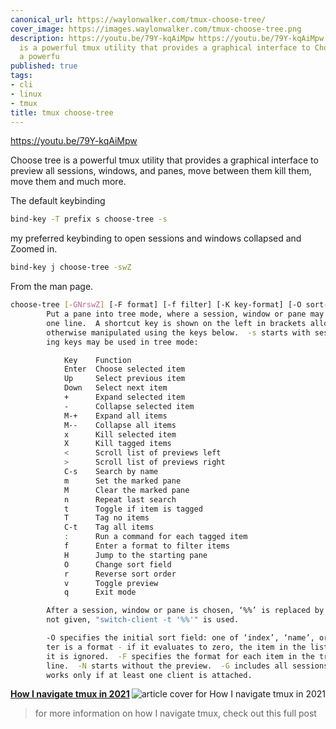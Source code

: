 ```yaml
---
canonical_url: https://waylonwalker.com/tmux-choose-tree/
cover_image: https://images.waylonwalker.com/tmux-choose-tree.png
description: https://youtu.be/79Y-kqAiMpw https://youtu.be/79Y-kqAiMpw Choose tree
  is a powerful tmux utility that provides a graphical interface to Choose tree is
  a powerfu
published: true
tags:
- cli
- linux
- tmux
title: tmux choose-tree
---
```


https://youtu.be/79Y-kqAiMpw

Choose tree is a powerful tmux utility that provides a graphical interface to preview all sessions, windows, and panes, move between them kill them, move them and much more.


The default keybinding

``` bash
bind-key -T prefix s choose-tree -s
```

my preferred keybinding to open sessions and windows collapsed and Zoomed in.

```bash
bind-key j choose-tree -swZ
```

From the man page.

``` bash
choose-tree [-GNrswZ] [-F format] [-f filter] [-K key-format] [-O sort-order] [-t target-pane] [template]
        Put a pane into tree mode, where a session, window or pane may be chosen interactively from a tree.  Each session, window or pane is shown on
        one line.  A shortcut key is shown on the left in brackets allowing for immediate choice, or the tree may be navigated and an item chosen or
        otherwise manipulated using the keys below.  -s starts with sessions collapsed and -w with windows collapsed.  -Z zooms the pane.  The follow‐
        ing keys may be used in tree mode:

            Key    Function
            Enter  Choose selected item
            Up     Select previous item
            Down   Select next item
            +      Expand selected item
            -      Collapse selected item
            M-+    Expand all items
            M--    Collapse all items
            x      Kill selected item
            X      Kill tagged items
            <      Scroll list of previews left
            >      Scroll list of previews right
            C-s    Search by name
            m      Set the marked pane
            M      Clear the marked pane
            n      Repeat last search
            t      Toggle if item is tagged
            T      Tag no items
            C-t    Tag all items
            :      Run a command for each tagged item
            f      Enter a format to filter items
            H      Jump to the starting pane
            O      Change sort field
            r      Reverse sort order
            v      Toggle preview
            q      Exit mode

        After a session, window or pane is chosen, ‘%%’ is replaced by the target in template and the result executed as a command.  If template is
        not given, "switch-client -t '%%'" is used.

        -O specifies the initial sort field: one of ‘index’, ‘name’, or ‘time’.  -r reverses the sort order.  -f specifies an initial filter: the fil‐
        ter is a format - if it evaluates to zero, the item in the list is not shown, otherwise it is shown.  If a filter would lead to an empty list,
        it is ignored.  -F specifies the format for each item in the tree and -K a format for each shortcut key; both are evaluated once for each
        line.  -N starts without the preview.  -G includes all sessions in any session groups in the tree rather than only the first.  This command
        works only if at least one client is attached.
```


  <div class="onelinelink-wrapper">
      <a class="onelinelink" href="https://waylonwalker.com/tmux-nav-2021/">
          <img style="float: right;" align='right' src="https://images.waylonwalker.com/tmux-nav-2021-og_250x140.png" alt="article cover for 
 How I navigate tmux in 2021
"/>
          <p><strong>
 How I navigate tmux in 2021
</strong></p>
      </a>
  </div>


> for more information on how I navigate tmux, check out this full post